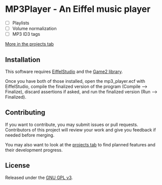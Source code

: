 # MP3Player - An Eiffel music player
- [ ] Playlists
- [ ] Volume normalization
- [ ] MP3 ID3 tags

[More in the projects tab](https://github.com/XDki113r/MP3Player/projects)

## Installation
This software requires [EiffelStudio](https://www.eiffel.com/eiffelstudio/) and the [Game2 library](https://github.com/tioui/Eiffel_Game2).

Once you have both of those installed, open the mp3_player.ecf with EiffelStudio, compile the finalized version of the program (Compile --> Finalize), discard assertions if asked, and run the finalized version (Run --> Finalized).

## Contributing
If you want to contribute, you may submit issues or pull requests. Contributors of this project will review your work and give you feedback if needed before merging.

You may also want to look at the [projects tab](https://github.com/XDki113r/MP3Player/projects) to find planned features and their development progress.

## License
Released under the [GNU GPL v3](LICENSE).
